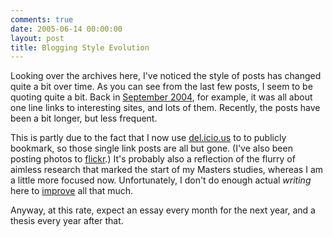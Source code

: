 ```yaml
---
comments: true
date: 2005-06-14 00:00:00
layout: post
title: Blogging Style Evolution
---
```


Looking over the archives here, I've noticed the style of posts has changed quite a bit over time. As you can see from the last few posts, I seem to be quoting quite a bit. Back in [September 2004](/?a=1&y=2004&m=9), for example, it was all about one line links to interesting sites, and lots of them. Recently, the posts have been a bit longer, but less frequent.




This is partly due to the fact that I now use [del.icio.us](http://del.icio.us/thoughtwax) to to publicly bookmark, so those single link posts are all but gone. (I've also been posting photos to [flickr](http://flickr.com/photos/thoughtwax).) It's probably also a reflection of the flurry of aimless research that marked the start of my Masters studies, whereas I am a little more focused now. Unfortunately, I don't do enough actual _writing_ here to [improve](http://kevindunne.com/) all that much.




Anyway, at this rate, expect an essay every month for the next year, and a thesis every year after that.
